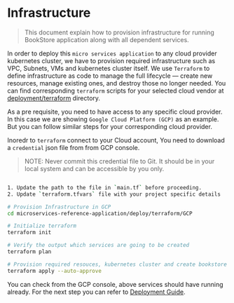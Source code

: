# Infrastructure

> This document explain how to provision infrastructure for running BookStore application along with all dependent services.

In order to deploy this `micro services application` to any cloud provider kubernetes cluster, we have to provision required infrastructure such as VPC, Subnets, VMs and kubernetes cluster itself. We use `Terraform` to define infrastructure as code to manage the full lifecycle — create new resources, manage existing ones, and destroy those no longer needed. You can find corresponding `terraform` scripts for your selected cloud vendor at [deployment/terraform](deployment/terraform) directory.

As a pre requisite, you need to have access to any specific cloud provider. In this case we are showing `Google Cloud Platform (GCP)` as an example. But you can follow similar steps for your corresponding cloud provider.

Inoredr to `terraform` connect to your Cloud account, You need to download a `credential` json file from from GCP console.

>NOTE: Never commit this credential file to Git. It should be in your local system and can be accessible by you only.

```bash

1. Update the path to the file in `main.tf` before proceeding.
2. Update `terraform.tfvars` file with your project specific details

# Provision Infrastructure in GCP
cd microservices-reference-application/deploy/terraform/GCP

# Initialize terraform
terraform init

# Verify the output which services are going to be created
terraform plan

# Provision required resouces, kubernetes cluster and create bookstore namespace
terraform apply --auto-approve
```

You can check from the GCP console, above services should have running already. For the next step you can refer to [Deployment Guide](docs/deployment.md).
